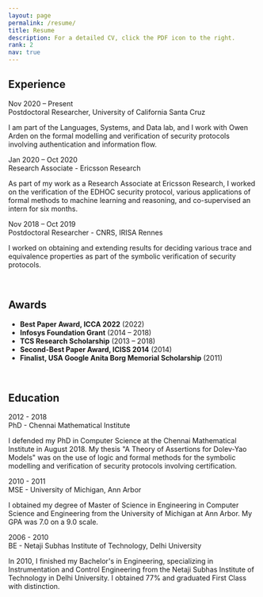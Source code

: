 ```yaml
---
layout: page
permalink: /resume/
title: Resume
description: For a detailed CV, click the PDF icon to the right.
rank: 2
nav: true
---
```

<!-- Experience --><!-- style="background-color: lighten(#053B08, 25%);"  -->
<div id="exp" class="col-lg-10 cardstack mt-5 mt-md-4">
		<h2>Experience</h2>
		<div class="item pb-5 pb-md-4">
				<span class="resum item-label rounded-pill">
						Nov 2020 &ndash; Present
				</span>
				<a id="ucsca" href="#ucsc" data-toggle="collapse" aria-expanded="false" aria-controls="ucsc" class="rounded-circle" style="color: #fff; background-color: var(--global-divider-color)" onclick="changeplus('ucsca')">
							<i id="ucscaicon" class="fas fa-plus"></i>
				</a>
				<div class="card pt-4 pt-md-0 rounded">
						<div class="card-header" role="tab" id="ucsc-head">
								<span class="headtext">
										Postdoctoral Researcher, University of California Santa Cruz
								</span>
						</div>
						<div id="ucsc" class="collapse" role="tabpanel" aria-labelledby="ucsc-head">
								<div class="card-body">
										<p class="m-0 desctext">
											I am part of the Languages, Systems, and Data lab, and I work with Owen Arden on the formal modelling and verification of security protocols involving authentication and information flow.
										</p>
								</div>
						</div>
			</div>
		</div>
		<!-- Divider -->
		<div class="item pb-5 pb-md-4">
				<span class="resum item-label  rounded-pill">
						Jan 2020 &ndash; Oct 2020
				</span>
				<a id="era" href="#er" data-toggle="collapse" aria-expanded="true" aria-controls="er" class="rounded-circle" style="color: #fff; background-color: var(--global-divider-color);" onclick="changeplus('era')">
							<i id="eraicon" class="fas fa-plus"></i>
				</a>
				<div class="card pt-4 pt-md-0 rounded">
						<div class="card-header" role="tab" id="er-head">
								<span class="headtext">
										Research Associate - Ericsson Research 
								</span>
						</div>
						<div id="er" class="collapse hide" role="tabpanel" aria-labelledby="er-head">
								<div class="card-body">
										<p class="m-0 desctext">
											As part of my work as a Research Associate at Ericsson Research, I worked on the verification of the EDHOC security protocol, various applications of formal methods to machine learning and reasoning, and co-supervised an intern for six months.
										</p>
								</div>
						</div>
				</div>
		</div>
		<!-- Divider -->
		<div class="item pb-5 pb-md-4">
				<span class="resum item-label  rounded-pill ">
						Nov 2018 &ndash; Oct 2019
				</span>
				<a id="cnrsa" href="#cnrs" data-toggle="collapse" aria-expanded="true" aria-controls="cnrs" class="rounded-circle" style="color: #fff; background-color: var(--global-divider-color);" onclick="changeplus('cnrsa')">
							<i id="cnrsaicon" class="fas fa-plus"></i>
				</a>
				<div class="card pt-4 pt-md-0 rounded">
						<div class="card-header" role="tab" id="cnrs-head">
								<span class="headtext">
										Postdoctoral Researcher - CNRS, IRISA Rennes
								</span>
						</div>
						<div id="cnrs" class="collapse hide" role="tabpanel" aria-labelledby="cnrs-head">
								<div class="card-body">
										<p class="m-0 desctext">
											I worked on obtaining and extending results for deciding various trace and equivalence properties as part of the symbolic verification of security protocols.
										</p>
								</div>
						</div>
				</div>
		</div>
</div>
<br>
<!-- Awards -->
<div id="awards">
	<h2>Awards</h2>
		<ul>
			<li>
				<span>
						<strong>Best Paper Award, ICCA 2022</strong>
				</span>
				<span>
					(2022)
				</span>
			</li>
			<li>
				<div class="post-title">
						<span>
								<strong>Infosys Foundation Grant</strong>
						</span>
						<span>
							(2014 &ndash; 2018)
						</span>
				</div>
			</li>
			<li>
				<span>
						<strong>TCS Research Scholarship</strong>
				</span>
				<span>
					(2013 &ndash; 2018)
				</span>
			</li>
			<li>
				<span>
						<strong>Second-Best Paper Award, ICISS 2014</strong>
				</span>
				<span>
					(2014)
				</span>
			</li>
			<li>
				<span>
						<strong>Finalist, USA Google Anita Borg Memorial Scholarship</strong>
				</span>
				<span>
					(2011)
				</span>
			</li>
		</ul>
</div>
<br>
<!-- Education -->
<div id="edu" class="col-lg-10 cardstack mt-5 mt-md-4">
		<h2>Education</h2>
		<div class="item pb-5 pb-md-4">
				<span class="resum item-label rounded-pill ">
						2012 - 2018
				</span>
				<a id="phda" href="#phd" data-toggle="collapse" aria-expanded="true" aria-controls="phd" class="rounded-circle" style="color: #fff; background-color: var(--global-divider-color);" onclick="changeplus('phda')">
							<i id="phdaicon" class="fas fa-plus"></i>
					</a>
				<div class="card pt-4 pt-md-0 rounded">
						<div class="card-header" role="tab" id="phd-head">
								<span class="headtext">
										PhD - Chennai Mathematical Institute
								</span>
						</div>
						<div id="phd" class="collapse hide" role="tabpanel" aria-labelledby="phd-head">
								<div class="card-body">
										<p class="m-0 desctext">
											I defended my PhD in Computer Science at the Chennai Mathematical Institute in August 2018. My thesis "A Theory of Assertions for Dolev-Yao Models" was on the use of logic and formal methods for the symbolic modelling and verification of security protocols involving certification.
										</p>
								</div>
						</div>
			</div>
		</div>
		<!-- Divider -->
		<div class="item pb-5 pb-md-4">
				<span class="resum item-label  rounded-pill ">
						2010 - 2011
				</span>
				<a id="msea" href="#mse" data-toggle="collapse" aria-expanded="true" aria-controls="mse" class="rounded-circle" style="color: #fff; background-color: var(--global-divider-color);" onclick="changeplus('msea')">
							<i id="mseaicon" class="fas fa-plus"></i>
				</a>
				<div class="card pt-4 pt-md-0 rounded">
						<div class="card-header" role="tab" id="mse-head">
								<span class="headtext">
										MSE - University of Michigan, Ann Arbor
								</span>
						</div>
						<div id="mse" class="collapse hide" role="tabpanel" aria-labelledby="mse-head">
								<div class="card-body">
										<p class="m-0 desctext">
											I obtained my degree of Master of Science in Engineering in Computer Science and Engineering from the University of Michigan at Ann Arbor. My GPA was 7.0 on a 9.0 scale.
										</p>
								</div>
						</div>
				</div>
		</div>
		<!-- Divider -->
		<div class="item pb-5 pb-md-4">
				<span class="resum item-label  rounded-pill ">
						2006 - 2010
				</span>
				<a id="bea" href="#be" data-toggle="collapse" aria-expanded="true" aria-controls="be" class="rounded-circle" style="color: #fff; background-color: var(--global-divider-color);" onclick="changeplus('bea')">
							<i id="beaicon" class="fas fa-plus"></i>
				</a>
				<div class="card pt-4 pt-md-0 rounded">
						<div class="card-header" role="tab" id="be-head">
								<span class="headtext">
										BE - Netaji Subhas Institute of Technology, Delhi University
								</span>
						</div>
						<div id="be" class="collapse hide" role="tabpanel" aria-labelledby="be-head">
								<div class="card-body">
										<p class="m-0 desctext">
											In 2010, I finished my Bachelor's in Engineering, specializing in Instrumentation and Control Engineering from the Netaji Subhas Institute of Technology in Delhi University. I obtained 77% and graduated First Class with distinction.
										</p>
								</div>
						</div>
				</div>
		</div>
</div>
